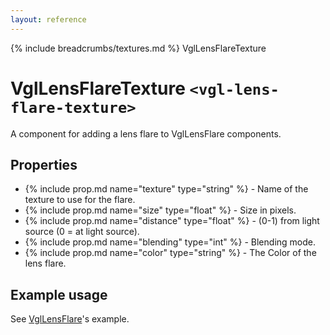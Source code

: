 ```yaml
---
layout: reference
---
```

{% include breadcrumbs/textures.md %} VglLensFlareTexture
# VglLensFlareTexture `<vgl-lens-flare-texture>`
A component for adding a lens flare to VglLensFlare components.

## Properties
* {% include prop.md name="texture" type="string" %} - Name of the texture to use for the flare.
* {% include prop.md name="size" type="float" %} - Size in pixels.
* {% include prop.md name="distance" type="float" %} - (0-1) from light source (0 = at light source).
* {% include prop.md name="blending" type="int" %} - Blending mode.
* {% include prop.md name="color" type="string" %} - The Color of the lens flare.

## Example usage
See [VglLensFlare](vgl-lens-flare)'s example.
